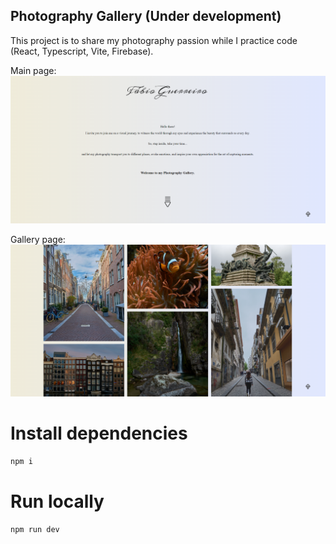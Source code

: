## Photography Gallery (Under development)

This project is to share my photography passion while I practice code (React, Typescript, Vite, Firebase).


Main page:
![main](./public/images/progress-github1.png)

Gallery page:
![main](./public/images/progress-github2.png)


# Install dependencies
```bash
npm i
```

# Run locally
```bash
npm run dev
```
